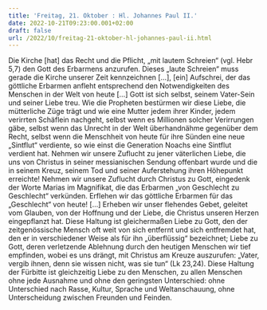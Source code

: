 ```yaml
---
title: 'Freitag, 21. Oktober : Hl. Johannes Paul II.'
date: 2022-10-21T09:23:00.001+02:00
draft: false
url: /2022/10/freitag-21-oktober-hl-johannes-paul-ii.html
---
```


Die Kirche \[hat\] das Recht und die Pflicht, „mit lautem Schreien“ (vgl. Hebr 5,7) den Gott des Erbarmens anzurufen. Dieses „laute Schreien“ muss gerade die Kirche unserer Zeit kennzeichnen \[…\], \[ein\] Aufschrei, der das göttliche Erbarmen anfleht entsprechend den Notwendigkeiten des Menschen in der Welt von heute \[…\] Gott ist sich selbst, seinem Vater-Sein und seiner Liebe treu. Wie die Propheten bestürmen wir diese Liebe, die mütterliche Züge trägt und wie eine Mutter jedem ihrer Kinder, jedem verirrten Schäflein nachgeht, selbst wenn es Millionen solcher Verirrungen gäbe, selbst wenn das Unrecht in der Welt überhandnähme gegenüber dem Recht, selbst wenn die Menschheit von heute für ihre Sünden eine neue „Sintflut“ verdiente, so wie einst die Generation Noachs eine Sintflut verdient hat. Nehmen wir unsere Zuflucht zu jener väterlichen Liebe, die uns von Christus in seiner messianischen Sendung offenbart wurde und die in seinem Kreuz, seinem Tod und seiner Auferstehung ihren Höhepunkt erreichte! Nehmen wir unsere Zuflucht durch Christus zu Gott, eingedenk der Worte Marias im Magnifikat, die das Erbarmen „von Geschlecht zu Geschlecht“ verkünden. Erflehen wir das göttliche Erbarmen für das „Geschlecht“ von heute! \[…\] Erheben wir unser flehendes Gebet, geleitet vom Glauben, von der Hoffnung und der Liebe, die Christus unseren Herzen eingepflanzt hat. Diese Haltung ist gleichermaßen Liebe zu Gott, den der zeitgenössische Mensch oft weit von sich entfernt und sich entfremdet hat, den er in verschiedener Weise als für ihn „überflüssig“ bezeichnet; Liebe zu Gott, deren verletzende Ablehnung durch den heutigen Menschen wir tief empfinden, wobei es uns drängt, mit Christus am Kreuze auszurufen: „Vater, vergib ihnen, denn sie wissen nicht, was sie tun“ (Lk 23,24). Diese Haltung der Fürbitte ist gleichzeitig Liebe zu den Menschen, zu allen Menschen ohne jede Ausnahme und ohne den geringsten Unterschied: ohne Unterschied nach Rasse, Kultur, Sprache und Weltanschauung, ohne Unterscheidung zwischen Freunden und Feinden.